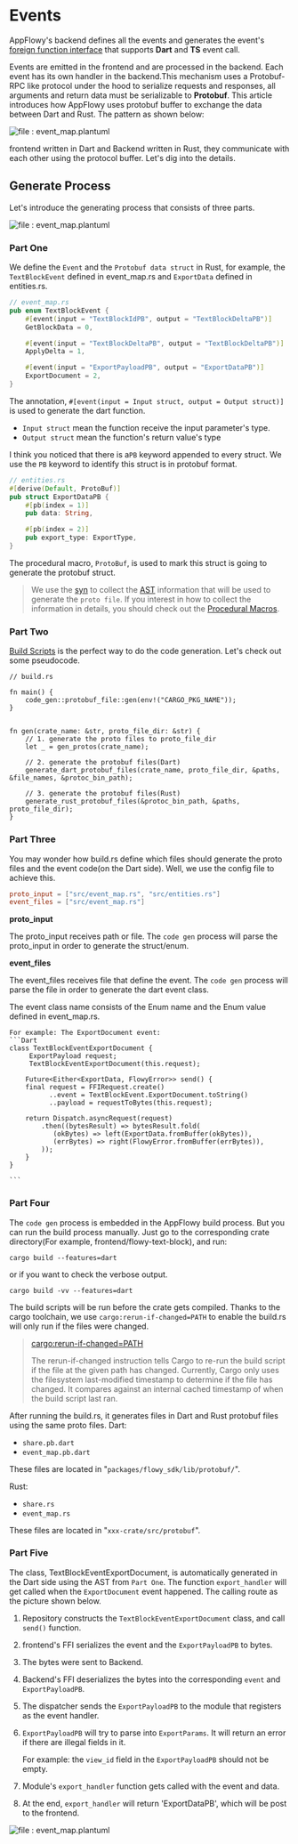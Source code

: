 # Events 

AppFlowy's backend defines all the events and generates the event's [foreign function interface](https://en.wikipedia.org/wiki/Foreign_function_interface)
that supports **Dart** and **TS** event call.

Events are emitted in the frontend and are processed in the backend. Each event has
its own handler in the backend.This mechanism uses a Protobuf-RPC like protocol under
the hood to serialize requests and responses, all arguments and return data must be
serializable to **Protobuf**. This article introduces how AppFlowy uses protobuf buffer
to exchange the data between Dart and Rust. The pattern as shown below:

![file : event_map.plantuml](https://raw.githubusercontent.com/AppFlowy-IO/docs/main/uml/output/FlowySDK-FFI.svg)

frontend written in Dart and Backend written in Rust, they communicate with each other using the protocol buffer. Let's dig into the details.

## Generate Process

Let's introduce the generating process that consists of three parts.

![file : event_map.plantuml](https://raw.githubusercontent.com/AppFlowy-IO/docs/main/uml/output/FlowySDK-Protobuf\_Code\_Generation.svg)

### Part One

We define the `Event` and the `Protobuf data struct` in Rust, for example, the `TextBlockEvent` defined in event\_map.rs and `ExportData` defined in entities.rs.

```rust
// event_map.rs
pub enum TextBlockEvent {
    #[event(input = "TextBlockIdPB", output = "TextBlockDeltaPB")]
    GetBlockData = 0,

    #[event(input = "TextBlockDeltaPB", output = "TextBlockDeltaPB")]
    ApplyDelta = 1,

    #[event(input = "ExportPayloadPB", output = "ExportDataPB")]
    ExportDocument = 2,
}
```

The annotation, `#[event(input = Input struct, output = Output struct)]` is used to generate the dart function.

* `Input struct` mean the function receive the input parameter's type.
* `Output struct` mean the function's return value's type

I think you noticed that there is a`PB` keyword appended to every struct. We use the `PB` keyword to identify this struct is in protobuf format.

```rust
// entities.rs
#[derive(Default, ProtoBuf)]
pub struct ExportDataPB {
    #[pb(index = 1)]
    pub data: String,

    #[pb(index = 2)]
    pub export_type: ExportType,
}
```

The procedural macro, `ProtoBuf`, is used to mark this struct is going to generate the protobuf struct.

> We use the [syn](https://docs.rs/syn/latest/syn/) to collect the [AST](https://en.wikipedia.org/wiki/Abstract\_syntax\_tree) information that will be used to generate the `proto file`. If you interest in how to collect the information in details, you should check out the [Procedural Macros](https://doc.rust-lang.org/reference/procedural-macros.html).

### Part Two

[Build Scripts](https://doc.rust-lang.org/cargo/reference/build-scripts.html) is the perfect way to do the code generation. Let's check out some pseudocode.

```
// build.rs

fn main() {
    code_gen::protobuf_file::gen(env!("CARGO_PKG_NAME"));
}


fn gen(crate_name: &str, proto_file_dir: &str) { 
    // 1. generate the proto files to proto_file_dir
    let _ = gen_protos(crate_name);

    // 2. generate the protobuf files(Dart)
    generate_dart_protobuf_files(crate_name, proto_file_dir, &paths, &file_names, &protoc_bin_path);
    
    // 3. generate the protobuf files(Rust)
    generate_rust_protobuf_files(&protoc_bin_path, &paths, proto_file_dir);
}
```

### Part Three

You may wonder how build.rs define which files should generate the proto files and the event code(on the Dart side). Well, we use the config file to achieve this.

```toml
proto_input = ["src/event_map.rs", "src/entities.rs"]
event_files = ["src/event_map.rs"]
```

**proto\_input**

The proto\_input receives path or file. The `code gen` process will parse the proto\_input in order to generate the struct/enum.

**event\_files**

The event\_files receives file that define the event. The `code gen` process will parse the file in order to generate the dart event class.

The event class name consists of the Enum name and the Enum value defined in event\_map.rs.

````
For example: The ExportDocument event: 
```Dart
class TextBlockEventExportDocument {
     ExportPayload request;
     TextBlockEventExportDocument(this.request);

    Future<Either<ExportData, FlowyError>> send() {
    final request = FFIRequest.create()
          ..event = TextBlockEvent.ExportDocument.toString()
          ..payload = requestToBytes(this.request);

    return Dispatch.asyncRequest(request)
        .then((bytesResult) => bytesResult.fold(
           (okBytes) => left(ExportData.fromBuffer(okBytes)),
           (errBytes) => right(FlowyError.fromBuffer(errBytes)),
        ));
    }
}

```
````

### Part Four

The `code gen` process is embedded in the AppFlowy build process. But you can run the build process manually. Just go to the corresponding crate directory(For example, frontend/flowy-text-block), and run:

`cargo build --features=dart`

or if you want to check the verbose output.

`cargo build -vv --features=dart`

The build scripts will be run before the crate gets compiled. Thanks to the cargo toolchain, we use `cargo:rerun-if-changed=PATH` to enable the build.rs will only run if the files were changed.

> [cargo:rerun-if-changed=PATH](https://doc.rust-lang.org/cargo/reference/build-scripts.html#rerun-if-changed)
>
> The rerun-if-changed instruction tells Cargo to re-run the build script if the file at the given path has changed. Currently, Cargo only uses the filesystem last-modified timestamp to determine if the file has changed. It compares against an internal cached timestamp of when the build script last ran.

After running the build.rs, it generates files in Dart and Rust protobuf files using the same proto files. Dart:

* `share.pb.dart`
* `event_map.pb.dart`

These files are located in "`packages/flowy_sdk/lib/protobuf/`".

Rust:

* `share.rs`
* `event_map.rs`

These files are located in "`xxx-crate/src/protobuf`".

### Part Five

The class, TextBlockEventExportDocument, is automatically generated in the Dart side using the AST from `Part One`. The function `export_handler` will get called when the `ExportDocument` event happened. The calling route as the picture shown below.

1. Repository constructs the `TextBlockEventExportDocument` class, and call `send()` function.
2. frontend's FFI serializes the event and the `ExportPayloadPB` to bytes.
3. The bytes were sent to Backend.
4. Backend's FFI deserializes the bytes into the corresponding `event` and `ExportPayloadPB`.
5. The dispatcher sends the `ExportPayloadPB` to the module that registers as the event handler.
6.  `ExportPayloadPB` will try to parse into `ExportParams`. It will return an error if there are illegal fields in it.

    For example: the `view_id` field in the `ExportPayloadPB` should not be empty.
7. Module's `export_handler` function gets called with the event and data.
8. At the end, `export_handler` will return 'ExportDataPB', which will be post to the frontend.

![file : event\_map.plantuml](https://raw.githubusercontent.com/AppFlowy-IO/docs/main/uml/output/FlowySDK-Protobuf\_Communication.svg)
